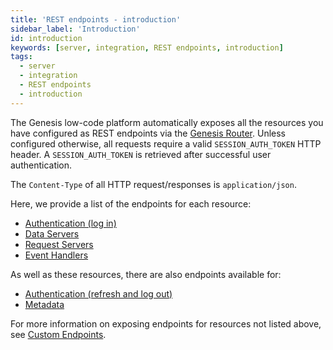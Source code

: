```yaml
---
title: 'REST endpoints - introduction'
sidebar_label: 'Introduction'
id: introduction
keywords: [server, integration, REST endpoints, introduction]
tags:
  - server
  - integration
  - REST endpoints
  - introduction
---
```



The Genesis low-code platform automatically exposes all the resources you have configured as REST endpoints via the [Genesis Router](../../../../server/configuring-runtime/genesis-router/). Unless configured otherwise, all requests require a valid `SESSION_AUTH_TOKEN` HTTP header. A `SESSION_AUTH_TOKEN` is retrieved after successful user authentication.

The `Content-Type` of all HTTP request/responses is `application/json`.

Here, we provide a list of the endpoints for each resource:
* [Authentication (log in)](../../../../server/integration/rest-endpoints/basics/#authentication)
* [Data Servers](../../../../server/integration/rest-endpoints/basics/#data-servers)
* [Request Servers](../../../../server/integration/rest-endpoints/basics/#request-server)
* [Event Handlers](../../../../server/integration/rest-endpoints/basics/#event-handler)

As well as these resources, there are also endpoints available for:
* [Authentication (refresh and log out)](../../../../server/integration/rest-endpoints/advanced/#authentication)
* [Metadata](../../../../server/integration/rest-endpoints/advanced/#metadata)

For more information on exposing endpoints for resources not listed above, see [Custom Endpoints](../../../../server/integration/custom-endpoints/introduction/).
